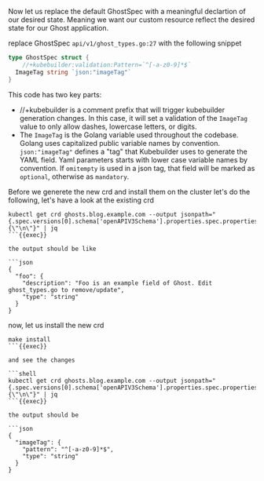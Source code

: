 Now let us replace the default GhostSpec with a meaningful declartion of our desired state. Meaning we want our custom resource reflect the desired state for our Ghost application.

replace GhostSpec `api/v1/ghost_types.go:27` with the following snippet

```go
type GhostSpec struct {
	//+kubebuilder:validation:Pattern=`^[-a-z0-9]*$`
  ImageTag string `json:"imageTag"`
}
```

This code has two key parts:

- //+kubebuilder is a comment prefix that will trigger kubebuilder generation changes. In this case, it will set a validation of the `ImageTag` value to only allow dashes, lowercase letters, or digits.
- The `ImageTag` is the Golang variable used throughout the codebase. Golang uses capitalized public variable names by convention.
`json:"imageTag"` defines a "tag" that Kubebuilder uses to generate the YAML field. Yaml parameters starts with lower case variable names by convention.
If `omitempty` is used in a json tag, that field will be marked as `optional`, otherwise as `mandatory`.

Before we generete the new crd and install them on the cluster let's do the following, let's have a look at the existing crd

```shell
kubectl get crd ghosts.blog.example.com --output jsonpath="{.spec.versions[0].schema['openAPIV3Schema'].properties.spec.properties}{\"\n\"}" | jq
```{{exec}}

the output should be like 

```json
{
  "foo": {
    "description": "Foo is an example field of Ghost. Edit ghost_types.go to remove/update",
    "type": "string"
  }
}

```
now, let us install the new crd

```shell
make install
```{{exec}}

and see the changes

```shell
kubectl get crd ghosts.blog.example.com --output jsonpath="{.spec.versions[0].schema['openAPIV3Schema'].properties.spec.properties}{\"\n\"}" | jq
```{{exec}}

the output should be 

```json
{
  "imageTag": {
    "pattern": "^[-a-z0-9]*$",
    "type": "string"
  }
}
```